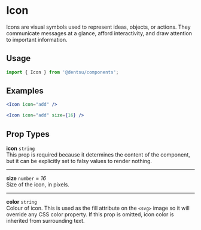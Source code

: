 # Icon

Icons are visual symbols used to represent ideas, objects, or actions. They communicate messages at a glance, afford interactivity, and draw attention to important information.

## Usage

```js
import { Icon } from '@dentsu/components';
```

## Examples

```jsx
<Icon icon="add" />
```
```jsx
<Icon icon="add" size={16} />
```

## Prop Types

**icon** `string`<br />
This prop is required because it determines the content of the component, but it can be explicitly set to falsy values to render nothing.

---

**size** `number` = *16*<br />
Size of the icon, in pixels.

---

**color** `string`<br />
Colour of icon. This is used as the fill attribute on the `<svg>` image so it will override any CSS color property. If this prop is omitted, icon color is inherited from surrounding text.
